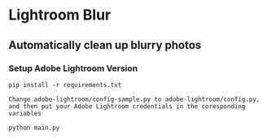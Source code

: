 # Lightroom Blur
## Automatically clean up blurry photos

### Setup Adobe Lightroom Version
`pip install -r requirements.txt`

`Change adobe-lightroom/config-sample.py to adobe-lightroom/config.py, and then put your Adobe Lightroom credentials in the coresponding variables`

`python main.py`